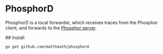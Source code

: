 # PhosphorD

PhosphorD is a local forwarder, which receives traces from the Phosphor client, and forwards to the [Phosphor server](https://github.com/mattheath/phosphor).

## Install

`go get github.com/mattheath/phosphord`
